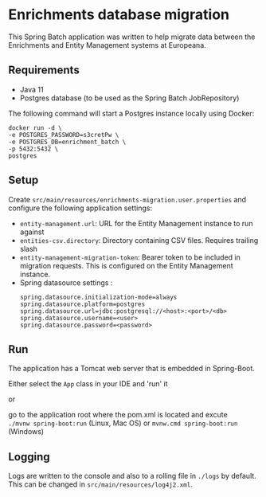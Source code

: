 # Enrichments database migration

This Spring Batch application was written to help migrate data  between the Enrichments and Entity Management systems at Europeana.


## Requirements

* Java 11
* Postgres database (to be used as the Spring Batch JobRepository)

The following command will start a Postgres instance locally using Docker:

```
docker run -d \
-e POSTGRES_PASSWORD=s3cretPw \
-e POSTGRES_DB=enrichment_batch \
-p 5432:5432 \
postgres
```



## Setup

Create `src/main/resources/enrichments-migration.user.properties` and configure the following application settings:

- `entity-management.url`: URL for the Entity Management instance to run against
- `entities-csv.directory`: Directory containing CSV files. Requires trailing slash
- `entity-management-migration-token`: Bearer token to be included in migration requests. This is configured on the Entity Management instance.
-  Spring datasource settings :
   ```
   spring.datasource.initialization-mode=always
   spring.datasource.platform=postgres
   spring.datasource.url=jdbc:postgresql://<host>:<port>/<db>
   spring.datasource.username=<user>
   spring.datasource.password=<password>

## Run

The application has a Tomcat web server that is embedded in Spring-Boot.

Either select the `App` class in your IDE and 'run' it

or

go to the application root where the pom.xml is located and excute  
`./mvnw spring-boot:run` (Linux, Mac OS) or `mvnw.cmd spring-boot:run` (Windows)

## Logging
Logs are written to the console and also to a rolling file in `./logs` by default. This can be changed in `src/main/resources/log4j2.xml`.